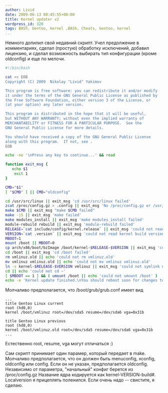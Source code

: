 ```yaml
---
author: Livid
date: 2009-06-13 08:45:55+00:00
title: Kernel updater v2
wordpress_id: 320
tags: BASh, Gentoo, kernel ,BASh, Cheats, Gentoo, kernel
...
```


Немного допилил свой недавний скрипт. Учел предолжение в комментариях,
сделал (простую) обработку исключений, добавил лицензию, и сделал
возможность выбирать тип конфигурации (кроме oldconfig) и еще по
мелочи.

<!--more-->



```bash
#!/bin/bash

cat << EOB
Copyright (C) 2009  Nikolay "Livid" Yakimov

This program is free software: you can redistribute it and/or modify
it under the terms of the GNU General Public License as published by
the Free Software Foundation, either version 3 of the License, or
(at your option) any later version.

This program is distributed in the hope that it will be useful,
but WITHOUT ANY WARRANTY; without even the implied warranty of
MERCHANTABILITY or FITNESS FOR A PARTICULAR PURPOSE.  See the
GNU General Public License for more details.

You should have received a copy of the GNU General Public License
along with this program.  If not, see .
EOB

echo -ne '\nPress any key to continue...' && read

function exit_msg {
   echo $1
    exit 1
}

CMD="$1"
[ "$CMD" ] || CMD="oldconfig"

cd /usr/src/linux || exit_msg 'cd /usr/src/linux failed'
zcat /proc/config.gz > .config || exit_msg 'No /proc/config.gz or /usr/src/linux not writeable'
make $CMD || exit_msg "make $CMD failed"
make -j5 || exit_msg 'make failed'
make modules_install || exit_msg 'make modules_install failed'
module-rebuild rebuild || exit_msg 'module-rebuild failed'
RELEASE=`cat include/config/kernel.release` || exit_msg 'could not read kernel release version'
VERSION=`cat .version` || exit_msg 'could not read kernel build version'
MBOOT=1
mount /boot || MBOOT=0
cp arch/x86/boot/bzImage /boot/kernel-$RELEASE-$VERSION || exit_msg 'could not copy kernel image to /boot/'
cd /boot || exit_msg 'cd /boot failed'
rm vmlinuz.old || echo 'could not rm vmlinuz.old'
mv vmlinuz vmlinuz.old || echo 'could not mv vmlinuz vmlinuz.old'
ln -s kernel-$RELEASE-$VERSION vmlinuz || exit_msg 'could not symlink new kernel to vmlinuz'
cd || echo 'could not cd ~'
[ $MBOOT == 1 ] && ( umount /boot || echo 'could not umount /boot' )
echo -e 'Kernel update finished.\nYou should reboot soon for changes to take effect'
```


Молчаливо предполагается, что /boot/grub/grub.conf имеет вид

    ...
    title Gentoo Linux current
    root (hd0,0)
    kernel /boot/vmlinuz root=/dev/sda5 resume=/dev/sda6 vga=0x31b

    title Gentoo Linux previous
    root (hd0,0)
    kernel /boot/vmlinuz.old root=/dev/sda5 resume=/dev/sda6 vga=0x31b
    ...


Естественно root, resume, vga могут отличаться :)

Сам скрипт принимает один парамер, который передает в make. Молчаливо
предполагается, что он должен быть menuconfig, xconfig, oldconfig или
config.
Если он не указан, предполагается oldconfig.
Независимо от параметра, "начальный" конфиг берется из /proc/config.gz
Название ядра кодируется как kernel-VERSION-build\#. Localversion я
прицеплять поленился. Если очень надо -- свистите, я сделаю.
